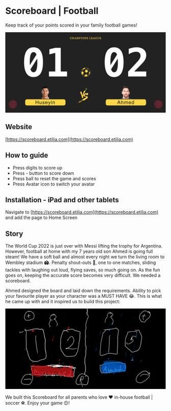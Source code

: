# Scoreboard | Football
Keep track of your points scored in your family football games!

![Scoreboard Screenshot](https://github.com/huseyinozyilmaz/scoreboard/blob/main/img/social.webp?raw=true)

## Website
[https://scoreboard.etilia.com](https://scoreboard.etilia.com)

## How to guide
* Press digits to score up
* Press - button to score down
* Press ball to reset the game and scores
* Press Avatar icon to switch your avatar

## Installation - iPad and other tablets
Navigate to [https://scoreboard.etilia.com](https://scoreboard.etilia.com) and add the page to Home Screen

## Story
The World Cup 2022 is just over with Messi lifting the trophy for Argentina. However, football at home with my 7 years old son Ahmed is going full steam! We have a soft ball and almost every night we turn the living room to Wembley stadium 🏟️. Penalty shout-outs 🥅, one to one matches, sliding tackles with laughing out loud, flying saves, so much going on. As the fun goes on, keeping the accurate score becomes very difficult. We needed a scoreboard. 

Ahmed designed the board and laid down the requirements. Ability to pick your favourite player as your character was a MUST HAVE 😂. This is what he came up with and it inspired us to build this project:

![Scoreboard Design](https://github.com/huseyinozyilmaz/scoreboard/blob/main/img/design.webp?raw=true)

We built this Scoreboard for all parents who love ❤️ in-house football | soccer ⚽️. Enjoy your game 😊!
